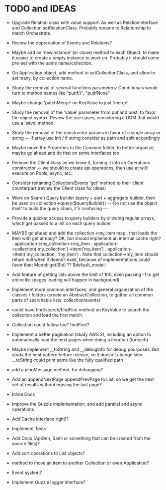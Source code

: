 # TODO and IDEAS   

- Upgrade Relation class with value support. As well as RelationInterface and Collection setRelationClass. Probably rename to Relationship to match Orchestrate.

- Review the deprecation of Events and Relations?

- Maybe add an 'newInstance' (or clone) method to each Object, to make it easier to create a empty instance to work on. Probably it should come pre-set with the same name/collection.

- On Application object, add method to setCollectionClass, and allow to set many, by collection name.

- Study the removal of several functions parameters: Conditionals would turn to method names like "putIf()", "putIfNone"

- Maybe change 'patchMerge' on KeyValue to just 'merge'

- Study the removal of the 'value' parameter from put and post, to favor the object syntax. Review the use cases, considering a ODM that would use a 'save' method

- Study the removal of the constructor params in favor of a single array or string — if array use init / if string consider as path and split accordingly

- Maybe move the Properties to the Common folder, to better organize, maybe go ahead and do that on some interfaces too

- Remove the Client class as we know it, turning it into an Operations constructor — we should to create api operations, then use at will: execute on Pools, async, etc..
- Consider renaming Collection/Events 'get' method to their client counterpart (review the Client class for ideas)

- Work on Search Query builder (query + sort + aggregate builder, then be used on collection->query($queryBuilder))
---Do not use the object itself to build the query chain, it's confusing---

- Provide a quicker access to query builders by allowing regular arrays, which get passed to a init on each query builder

- MAYBE go ahead and add the collection->my_item map.. that loads the item with get already? OK, but should implement an internal cache right?
. application->my_collection->my_item
. application->collection('my_collection')->item('my_item')
. application->item('my_collection', 'my_item')
. Note that collection->my_item should return null when it doens't exist, because of implementations could favor that: Model::get($id) ?? $default_model;

- Add feature of getting lists above the limit of 100, even passing -1 to get entire list (pages loading will happen in background)

- Implement more common interfaces, and general organization of the classes / folders (create an AbstractCollection, to gather all common parts of searchable lists: collection/events)

- could have find/search/findFirst method on KeyValue to search the collection and load the first match.

- Collection could follow too? findFirst?

- Implement a better pagination (study AWS 3), including an option to automatically load the next pages when doing a iteration (foreach)

- Maybe implement __toString and __debugInfo for debug pourposes. But study the best pattern before release, so it doesn't change later. __toString could print some like the fully qualified path

- add a pingMessage method, for debugging?

- Add an appendNextPage appendPrevPage to List, so we get the next set of results without erasing the last page?

- Inline Docs

- Improve the Guzzle implementation, and add parallel and async operations

- Add Cache interface right!?

- Implement Tests

- Add Docs (ApiGen, Sami or something that can be created from the source files)?

- Add sort operations to List objects?

- method to move an item to another Collection or even Application?

- Event system?

- Implement Guzzle logger interface?
